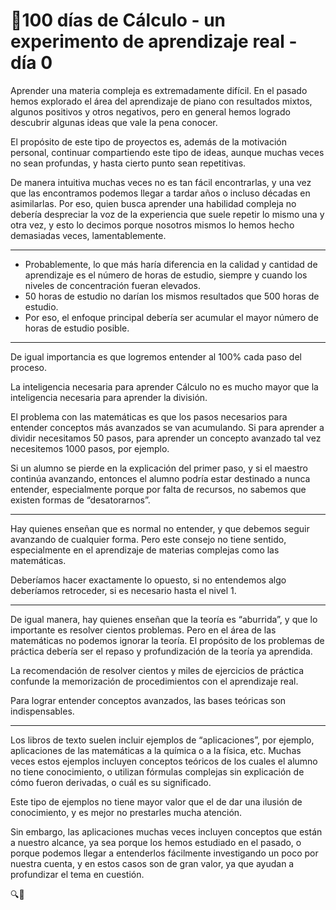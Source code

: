 # 🔢100 días de Cálculo - un experimento de aprendizaje real - día 0

Aprender una materia compleja es extremadamente difícil. En el pasado hemos explorado el área del aprendizaje de piano con resultados mixtos, algunos positivos y otros negativos, pero en general hemos logrado descubrir algunas ideas que vale la pena conocer. 

El propósito de este tipo de proyectos es, además de la motivación personal, continuar compartiendo este tipo de ideas, aunque muchas veces no sean profundas, y hasta cierto punto sean repetitivas. 

De manera intuitiva muchas veces no es tan fácil encontrarlas, y una vez que las encontramos podemos llegar a tardar años o incluso décadas en asimilarlas. Por eso, quien busca aprender una habilidad compleja no debería despreciar la voz de la experiencia que suele repetir lo mismo una y otra vez, y esto lo decimos porque nosotros mismos lo hemos hecho demasiadas veces, lamentablemente.

---

- Probablemente, lo que más haría diferencia en la calidad y cantidad de aprendizaje es el número de horas de estudio, siempre y cuando los niveles de concentración fueran elevados.
- 50 horas de estudio no darían los mismos resultados que 500 horas de estudio.
- Por eso, el enfoque principal debería ser acumular el mayor número de horas de estudio posible.

---

De igual importancia es que logremos entender al 100% cada paso del proceso.

La inteligencia necesaria para aprender Cálculo no es mucho mayor que la inteligencia necesaria para aprender la división. 

El problema con las matemáticas es que los pasos necesarios para entender conceptos más avanzados se van acumulando. Si para aprender a dividir necesitamos 50 pasos, para aprender un concepto avanzado tal vez necesitemos 1000 pasos, por ejemplo.

Si un alumno se pierde en la explicación del primer paso, y si el maestro continúa avanzando, entonces el alumno podría estar destinado a nunca entender, especialmente porque por falta de recursos, no sabemos que existen formas  de “desatorarnos”.

---

Hay quienes enseñan que es normal no entender, y que debemos seguir avanzando de cualquier forma. Pero este consejo no tiene sentido, especialmente en el aprendizaje de materias complejas como las matemáticas. 

Deberíamos hacer exactamente lo opuesto, si no entendemos algo deberíamos retroceder, si es necesario hasta el nivel 1. 

---

De igual manera, hay quienes enseñan que la teoría es “aburrida”, y que lo importante es resolver cientos problemas. Pero en el área de las matemáticas no podemos ignorar la teoría. El propósito de los problemas de práctica debería ser el repaso y profundización de la teoría ya aprendida.

La recomendación de resolver cientos y miles de ejercicios de práctica confunde la memorización de procedimientos con el aprendizaje real. 

Para lograr entender conceptos avanzados, las bases teóricas son indispensables.

---

Los libros de texto suelen incluir ejemplos de “aplicaciones”, por ejemplo, aplicaciones de las matemáticas a la química o a la física, etc. Muchas veces estos ejemplos incluyen conceptos teóricos de los cuales el alumno no tiene conocimiento, o utilizan fórmulas complejas sin explicación de cómo fueron derivadas, o cuál es su significado.

Este tipo de ejemplos no tiene mayor valor que el de dar una ilusión de conocimiento,  y es mejor no prestarles mucha atención.

Sin embargo, las aplicaciones muchas veces incluyen conceptos que están a nuestro alcance, ya sea porque los hemos estudiado en el pasado, o porque podemos llegar a entenderlos fácilmente investigando un poco por nuestra cuenta, y en estos casos son de gran valor, ya que ayudan a profundizar el tema en cuestión.

🔍🐢

